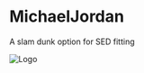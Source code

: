 # MichaelJordan
A slam dunk option for SED fitting

![Logo](https://github.com/iancze/MichaelJordan/blob/master/jordan.png)
